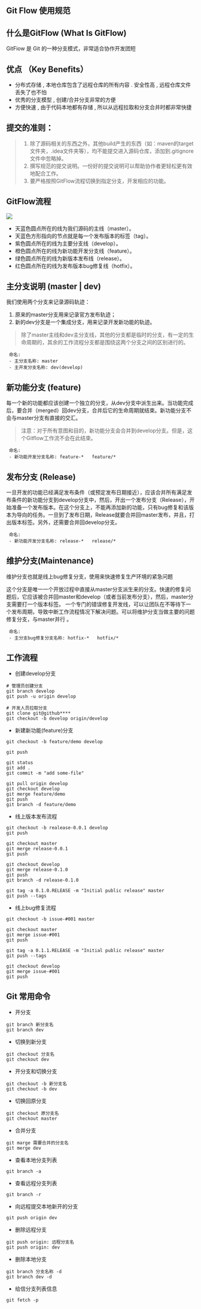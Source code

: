 ## Git Flow 使用规范

## 什么是GitFlow (What Is GitFlow)
GitFiow 是 Git 的一种分支模式，非常适合协作开发团短

## 优点 （Key Benefits）
- 分布式存储 , 本地仓库包含了远程仓库的所有内容 . 安全性高 , 远程仓库文件丢失了也不怕
- 优秀的分支模型 , 创建/合并分支非常的方便
- 方便快速 , 由于代码本地都有存储 , 所以从远程拉取和分支合并时都非常快捷

##  提交的准则：
>
>1. 除了源码相关的东西之外，其他build产生的东西（如：maven的target文件夹，.idea文件夹等），均不能提交进入源码仓库，添加到.gitignore文件中忽略掉。
>2. 撰写规范的提交说明。一份好的提交说明可以帮助协作者更轻松更有效地配合工作。
>3. 要严格按照GitFlow流程切换到指定分支，开发相应的功能。


## GitFlow流程

<img src="./images/1753960-fa724bc56d6eb19d.png">

- 天蓝色圆点所在的线为我们源码的主线（master）。
- 天蓝色方形指向的节点就是每一个发布版本的标签（tag）。
- 紫色圆点所在的线为主要分支线（develop）。
- 橙色圆点所在的线为新功能开发分支线（feature）。
- 绿色圆点所在的线为新版本发布线（release）。
- 红色圆点所在的线为发布版本bug修复线（hotfix）。

## 主分支说明 (master | dev)

我们使用两个分支来记录源码轨迹：

1. 原来的master分支用来记录官方发布轨迹；
2. 新的dev分支是一个集成分支，用来记录开发新功能的轨迹。

> 除了master主线和dev主分支线，其他的分支都是临时的分支，有一定的生命周期的，其余的工作流程分支都是围绕这两个分支之间的区别进行的。

```
 命名:
 - 主分支名称: master
 - 主开发分支名称: dev(develop) 
```

## 新功能分支 (feature)

每一个新的功能都应该创建一个独立的分支，从dev分支中派生出来。当功能完成后，要合并（merged）回dev分支，合并后它的生命周期就结束。新功能分支不会与master分支有直接的交汇。

> 注意：对于所有意图和目的，新功能分支会合并到develop分支。但是，这个Gitflow工作流不会在此结束。

```
 命名:
 - 新功能开发分支名称: feature-*   feature/*
```

## 发布分支 (Release)
一旦开发的功能已经满足发布条件（或预定发布日期接近），应该合并所有满足发布条件的新功能分支到develop分支中，然后，开出一个发布分支（Release），开始准备一个发布版本。在这个分支上，不能再添加新的功能，只有bug修复和该版本为导向的任务。一旦到了发布日期，Release就要合并回master发布，并且，打出版本标签。另外，还需要合并回develop分支。

```
 命名:
 - 新功能开发分支名称: release-*   release/*
```

## 维护分支(Maintenance)

维护分支也就是线上bug修复分支，使用来快速修复生产环境的紧急问题

这个分支是唯一一个开放过程中直接从master分支派生来的分支。快速的修复问题后，它应该被合并回master和develop（或者当前发布分支），然后，master分支需要打一个版本标签。
一个专门的错误修复开发线，可以让团队在不等待下一个发布周期，导致中断工作流程情况下解决问题。可以将维护分支当做主要的问题修复分支，与master并行
。

```
 命名:
 - 主分支bug修复分支名称: hotfix-*   hotfix/*
```

## 工作流程

- 创建develop分支
```git
# 管理员创建分支
git branch develop
git push -u origin develop

# 开发人员拉取分支
git clone git@github****
git checkout -b develop origin/develop
```


- 新建新功能(feature)分支
```git
git checkout -b feature/demo develop

git push

git status
git add .
git commit -m "add some-file"

git pull origin develop
git checkout develop
git merge feature/demo
git push
git branch -d feature/demo
```

- 线上版本发布流程
```git
git checkout -b realease-0.0.1 develop
git push

git checkout master
git merge release-0.0.1
git push

git checkout develop
git merge release-0.1.0
git push
git branch -d release-0.1.0

git tag -a 0.1.0.RELEASE -m "Initial public release" master
git push --tags

```

- 线上bug修复流程

```git
git checkout -b issue-#001 master

git checkout master
git merge issue-#001
git push

git tag -a 0.1.1.RELEASE -m "Initial public release" master
git push --tags

git checkout develop
git merge issue-#001
git push
```

## Git 常用命令

- 开分支

```git
git branch 新分支名
git branch dev
```

- 切换到新分支

```
git checkout 分支名
git checkout dev
```

- 开分支和切换分支

```git
git checkout -b 新分支名
git checkout -b dev
```

- 切换回原分支

```
git checkout 原分支名
git checkout master
```

- 合并分支

```
git marge 需要合并的分支名
git merge dev
```
- 查看本地分支列表

```
git branch -a
```

- 查看远程分支列表

```
git branch -r
```

- 向远程提交本地新开的分支

```
git push origin dev
```

- 删除远程分支

```
git push origin: 远程分支名
git push origin: dev
```

- 删除本地分支

```
git branch 分支名称 -d
git branch dev -d
```

- 给信分支列表信息
```
git fetch -p
```